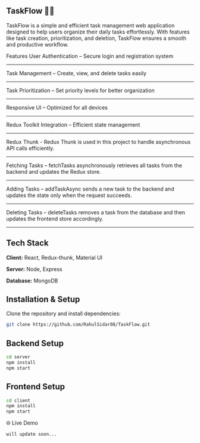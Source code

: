 ## TaskFlow 📝🚀
TaskFlow is a simple and efficient task management web application designed to help users organize their daily tasks effortlessly. With features like task creation, prioritization, and deletion, TaskFlow ensures a smooth and productive workflow.

Features
User Authentication – Secure login and registration system
<hr/>
Task Management – Create, view, and delete tasks easily
<hr/>
Task Prioritization – Set priority levels for better organization
<hr/>
Responsive UI – Optimized for all devices
<hr/>
 Redux Toolkit Integration – Efficient state management
<hr/>
Redux Thunk - Redux Thunk is used in this project to handle asynchronous API calls efficiently.
<hr/>
Fetching Tasks – fetchTasks asynchronously retrieves all tasks from the backend and updates the Redux store.
<hr/>
Adding Tasks – addTaskAsync sends a new task to the backend and updates the state only when the request succeeds.
<hr/>
Deleting Tasks – deleteTasks removes a task from the database and then updates the frontend store accordingly.
<hr/>

## Tech Stack

**Client:** React, Redux-thunk, Material UI

**Server:** Node, Express

**Database:** MongoDB




## Installation & Setup

Clone the repository and install dependencies:

```bash
git clone https://github.com/RahulSidar08/TaskFlow.git  
```
## Backend Setup

```bash
cd server  
npm install  
npm start 
```
## Frontend Setup

```bash
cd client  
npm install  
npm start  
```
🌐 Live Demo

```bash
will update soon...
```
